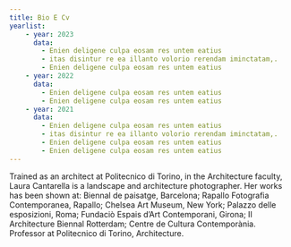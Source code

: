 ```yaml
---
title: Bio E Cv
yearlist: 
    - year: 2023
      data:
        - Enien deligene culpa eosam res untem eatius
        - itas disintur re ea illanto volorio rerendam iminctatam,.
        - Enien deligene culpa eosam res untem eatius
    - year: 2022
      data: 
        - Enien deligene culpa eosam res untem eatius
        - Enien deligene culpa eosam res untem eatius
    - year: 2021
      data: 
        - Enien deligene culpa eosam res untem eatius
        - itas disintur re ea illanto volorio rerendam iminctatam,.
        - Enien deligene culpa eosam res untem eatius
        - Enien deligene culpa eosam res untem eatius
---
```

Trained as an architect at Politecnico di Torino, in the Architecture faculty, Laura Cantarella is
a landscape and architecture photographer. Her works has been shown at: Biennal de paisatge, Barcelona; Rapallo Fotografia Contemporanea, Rapallo; Chelsea Art Museum, New York; Palazzo delle esposizioni, Roma; Fundaciò Espais d’Art Contemporani, Girona; II Architecture Biennal Rotterdam; Centre de Cultura Contemporània.
Professor at Politecnico di Torino, Architecture.